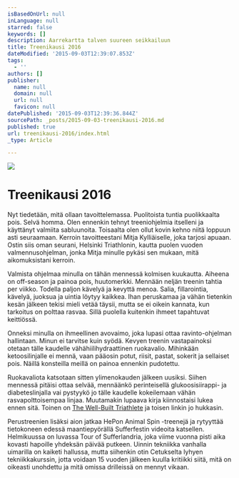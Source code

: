 ```yaml
---
isBasedOnUrl: null
inLanguage: null
starred: false
keywords: []
description: Aarrekartta talven suureen seikkailuun
title: Treenikausi 2016
dateModified: '2015-09-03T12:39:07.853Z'
tags:
  - ''
authors: []
publisher:
  name: null
  domain: null
  url: null
  favicon: null
datePublished: '2015-09-03T12:39:36.844Z'
sourcePath: _posts/2015-09-03-treenikausi-2016.md
published: true
url: treenikausi-2016/index.html
_type: Article

---
```

![](https://the-grid-user-content.s3-us-west-2.amazonaws.com/a80fc77b-1044-42c9-b738-1878bc537b82.jpg)

# Treenikausi 2016

Nyt tiedetään, mitä ollaan tavoittelemassa. Puolitoista tuntia puolikkaalta pois. Selvä homma. Olen ennenkin tehnyt treeniohjelmia itselleni ja käyttänyt valmiita sabluunoita. Toisaalta olen ollut kovin kehno niitä loppuun asti seuraamaan. Kerroin tavoitteestani Mitja Kylliäiselle, joka tarjosi apuaan. Ostin siis oman seurani, Helsinki Triathlonin, kautta puolen vuoden valmennusohjelman, jonka Mitja minulle pykäsi sen mukaan, mitä aikomuksistani kerroin.

Valmista ohjelmaa minulla on tähän mennessä kolmisen kuukautta. Aiheena on off-season ja painoa pois, huutomerkki. Mennään neljän treenin tahtia per viikko. Todella paljon kävelyä ja kevyttä menoa. Salia, fillarointia, kävelyä, juoksua ja uintia löytyy kaikkea. Ihan peruskamaa ja vähän tietenkin kesän jälkeen tekisi mieli vetää täysii, mutta se ei oikein kannata, kun tarkoitus on polttaa rasvaa. Sillä puolella kuitenkin ihmeet tapahtuvat keittiössä.

Onneksi minulla on ihmeellinen avovaimo, joka lupasi ottaa ravinto-ohjelman hallintaan. Minun ei tarvitse kuin syödä. Kevyen treenin vastapainoksi otetaan tälle kaudelle vähähiilihydraattinen ruokavalio. Mihinkään ketoosilinjalle ei mennä, vaan pääosin potut, riisit, pastat, sokerit ja sellaiset pois. Näillä konsteilla meillä on painoa ennenkin pudotettu.

Ruokavaliota katsotaan sitten ylimenokauden jälkeen uusiksi. Siihen mennessä pitäisi ottaa selvää, mennäänkö perinteisellä glukoosisiirappi- ja diabeteslinjalla vai pystyykö jo tälle kaudelle kokeilemaan vähän rasvapolttoisempaa linjaa. Muutamakin lupaava kirja kiinnostaisi lukea ennen sitä. Toinen on [The Well-Built Triathlete][0] ja toisen linkin jo hukkasin.

Perustreenien lisäksi aion jatkaa HePon Animal Spin -treenejä ja rytyyttää tietokoneen edessä maantiepyörällä Sufferfestin videoita katsellen. Helmikuussa on luvassa Tour of Sufferlandria, joka viime vuonna pisti aika kovasti hapoille yhdeksän päivää putkeen. Uinnin tekniikka vanhalla uimarilla on kaiketi hallussa, mutta siihenkin otin Cetukselta lyhyen tekniikkakurssin, jotta voidaan 15 vuoden jälkeen kuulla kritiikki siitä, mitä on oikeasti unohdettu ja mitä omissa drilleissä on mennyt vikaan.

[0]: https://www.velopress.com/books/the-well-built-triathlete/